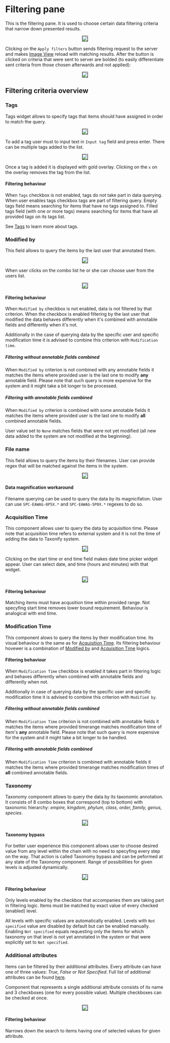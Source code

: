 # Filtering pane

This is the filtering pane. It is used to choose certain data filtering criteria that narrow down presented results.

<p align="center">
  <img src="static/filtering_pane_plain.png" border=1>
</p>

Clicking on the `Apply filters` button sends filtering request to the server and makes [Image View](../image_view/README.md) reload with matching results. After the button is clicked on criteria that were sent to server are bolded (to easily differentiate sent criteria from those chosen afterwards and not applied):

<p align="center">
  <img src="static/filtering_pane_bolding.gif" border=1>
</p>


## Filtering criteria overview

### Tags

Tags widget allows to specify tags that items should have assigned in order to match the query.

<p align="center">
  <img src="static/filtering_pane_tags.png" border=1>
</p>

To add a tag user must to input text in `Input tag` field and press enter. There can be multiple tags added to the list.

<p align="center">
  <img src="static/filtering_pane_tags_added.png" border=1>
</p>

Once a tag is added it is displayed with gold overlay. Clicking on the `x` on the overlay removes the tag from the list.

#### Filtering behaviour
When `Tags` checkbox is not enabled, tags do not take part in data querying.
When user enables tags checkbox tags are part of filtering query. Empty tags field means searching for items that have no tags assigned to. Filled tags field (with one or more tags) means searching for items that have all provided tags on its tags list.

See [Tags](../data_upload_dialog/README.md#Upload-tags) to learn more about tags.

### Modified by

This field allows to query the items by the last user that annotated them.

<p align="center">
  <img src="static/filtering_pane_modified_by.png" border=1>
</p>

When user clicks on the combo list he or she can choose user from the users list.

<p align="center">
  <img src="static/filtering_pane_modified_by_active.png" border=1>
</p>

#### Filtering behaviour

When `Modified by` checkbox is not enabled, data is not filtered by that criterion. When the checkbox is enabled filtering by the last user that modified the data behaves differently when it's combined with annotable fields and differently when it's not.

Additionally in the case of querying data by the specific user and specific modification time it is advised to combine this criterion with `Modification time`.

##### Filtering without annotable fields combined
When `Modified by` criterion is not combined with any annotable fields it matches the items where provided user is the last one to modify __any__ annotable field. Please note that such query is more expensive for the system and it might take a bit longer to be processed.

##### Filtering with annotable fields combined
When `Modified by` criterion is combined with some annotable fields it matches the items where provided user is the last one to modify __all__ combined annotable fields.

User value set to `None` matches fields that were not yet modified (all new data added to the system are not modified at the beginning).

### File name

This field allows to query the items by their filenames. User can provide regex that will be matched against the items in the system.

<p align="center">
  <img src="static/filtering_pane_filename.png" border=1>
</p>

#### Data magnification workaround
Filename querying can be used to query the data by its magnicifation. User can use `SPC-EAWAG-0P5X.*` and `SPC-EAWAG-5P0X.*` regexes to do so.

### Acquisition Time

This component allows user to query the data by acquisition time. Please note that acquisition time refers to external system and it is not the time of adding the data to Taxonify system.

<p align="center">
  <img src="static/filtering_pane_acquisition_time.png" border=1>
</p>

Clicking on the start time or end time field makes date time picker widget appear. User can select date, and time (hours and minutes) with that widget.

<p align="center">
  <img src="static/filtering_pane_acquisition_time_active.png" border=1>
</p>

#### Filtering behaviour

Matching items must have acqusition time within provided range. Not specyfing start time removes lower bound requirement. Behaviour is analogical with end time.

### Modification Time

This component alows to query the items by their modification time. Its visual behaviour is the same as for [Acquisition Time](#acquisition-time). Its filtering behaviour hovewer is a combination of [Modified by](#modified-by) and [Acquisition Time](#acquisition-time) logics.

#### Filtering behaviour

When `Modification Time` checkbox is enabled it takes part in filtering logic and behaves differently when combined with annotable fields and differently when not.

Additionally in case of querying data by the specific user and specific modification time it is advised to combine this criterion with `Modified by`.

##### Filtering without annotable fields combined

When `Modification Time` criterion is not combined with annotable fields it matches the items where provided timerange matches modification time of item's __any__  annotable field. Please note that such query is more expensive for the system and it might take a bit longer to be handled.

##### Filtering with annotable fields combined

When `Modification Time` criterion is combined with annotable fields it matches the items where provided timerange matches modification times of __all__ combined annotable fields.

### Taxonomy

Taxonomy component allows to query the data by its taxonomic annotation. It consists of 8 combo boxes that correspond (top to bottom) with taxonomic hierarchy: _empire, kingdom, phylum, class, order, family, genus, species_.

<p align="center">
  <img src="static/filtering_pane_taxonomy_plain.png" border=1>
</p>

#### Taxonomy bypass

For better user experience this component allows user to choose desired value from any level within the chain with no need to specyfing every step on the way. That action is called Taxonomy bypass and can be peformed at any state of the Taxonomy component. Range of possibilities for given levels is adjusted dynamically.

<p align="center">
  <img src="static/filtering_pane_taxonomy_bypass.gif" border=1>
</p>

#### Filtering behaviour
Only levels enabled by the checkbox that accompanies them are taking part in filtering logic. Items must be matched by exact value of every checked (enabled) level.

All levels with specific values are automatically enabled. Levels with `Not specified` value are disabled by default but can be enabled manually. Enabling `Not specified` equals requesting only the items for which taxonomy on that level is not yet annotated in the system or that were explicitly set to `Not specified`.

### Additional attributes

Items can be filtered by their additional attributes. Every attribute can have one of three values: _True, False_ or _Not Specified_. Full list of additional attributes can be found [here](../additional_attributes/README.md).

Component that represents a single additional attribute consists of its name and 3 checkboxes (one for every possible value). Multiple checkboxes can be checked at once.

<p align="center">
  <img src="static/filtering_pane_additional_attributes.png" border=1>
</p>

#### Filtering behaviour
Narrows down the search to items having one of selected values for given attribute.
